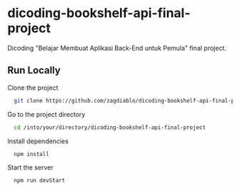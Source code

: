 
# dicoding-bookshelf-api-final-project

Dicoding "Belajar Membuat Aplikasi Back-End untuk Pemula" final project.
## Run Locally

Clone the project

```bash
  git clone https://github.com/zagdiablo/dicoding-bookshelf-api-final-project.git
```

Go to the project directory

```bash
  cd /into/your/directory/dicoding-bookshelf-api-final-project
```

Install dependencies

```bash
  npm install
```

Start the server

```bash
  npm run devStart
```
